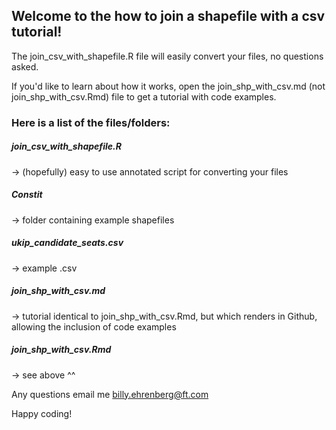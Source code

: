 <h2>Welcome to the how to join a shapefile with a csv tutorial!</h2>

The join_csv_with_shapefile.R file will easily convert your files, no questions asked. 

If you'd like to learn about how it works, open the
join_shp_with_csv.md (not join_shp_with_csv.Rmd) file to get a tutorial with code examples.

<h3>Here is a list of the files/folders:</h3>

<h5>join_csv_with_shapefile.R</h5> -> (hopefully) easy to use  annotated script for converting your files

<h5>Constit</h5> -> folder containing example shapefiles

<h5>ukip_candidate_seats.csv</h5> -> example .csv

<h5>join_shp_with_csv.md</h5> -> tutorial identical to join_shp_with_csv.Rmd, 
                        but which renders in Github,
                        allowing the inclusion of code examples

<h5>join_shp_with_csv.Rmd</h5> -> see above ^^

Any questions email me billy.ehrenberg@ft.com

Happy coding!
